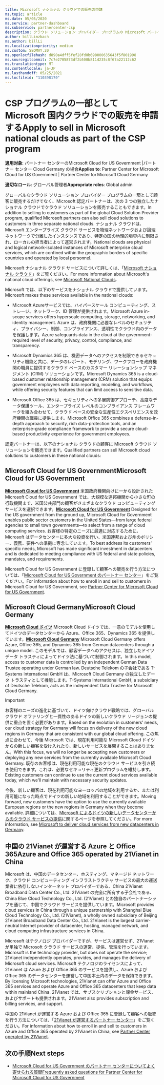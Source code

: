 ```yaml
---
title: Microsoft ナショナル クラウドでの販売の申請
ms.topic: article
ms.date: 05/05/2020
ms.service: partner-dashboard
ms.subservice: partnercenter-csp
description: クラウド ソリューション プロバイダー プログラムの Microsoft パートナーが、サポートされている国内クラウドに登録されている顧客に販売する方法について説明します。
author: billLinzbach
ms.author: billLi
ms.localizationpriority: medium
ms.custom: SEOMAY.20
ms.openlocfilehash: d890a4dff5fef28fd0b698000635643f5f801998
ms.sourcegitcommit: 7c7e2705873df2b500b8114235c8f67a22112c62
ms.translationtype: MT
ms.contentlocale: ja-JP
ms.lasthandoff: 05/25/2021
ms.locfileid: "110398170"
---
```

# <a name="apply-to-sell-in-microsoft-national-clouds-as-part-of-the-csp-program"></a><span data-ttu-id="e9dbf-103">CSP プログラムの一部として Microsoft 国内クラウドでの販売を申請する</span><span class="sxs-lookup"><span data-stu-id="e9dbf-103">Apply to sell in Microsoft national clouds as part of the CSP program</span></span>

<span data-ttu-id="e9dbf-104">**適用対象**: パートナー センターのMicrosoft Cloud for US Government |パートナー センター Cloud Germany の場合</span><span class="sxs-lookup"><span data-stu-id="e9dbf-104">**Applies to**: Partner Center for Microsoft Cloud for US Government | Partner Center for Microsoft Cloud Germany</span></span>

<span data-ttu-id="e9dbf-105">**適切なロール**: グローバル管理者</span><span class="sxs-lookup"><span data-stu-id="e9dbf-105">**Appropriate roles**: Global admin</span></span>

<span data-ttu-id="e9dbf-106">グローバルなクラウド ソリューション プロバイダー プログラムの一環として顧客に販売するだけでなく、Microsoft 認定パートナーは、次の 3 つの独立したナショナル クラウドでクラウド ソリューションを販売することもできます。</span><span class="sxs-lookup"><span data-stu-id="e9dbf-106">In addition to selling to customers as part of the global Cloud Solution Provider program, qualified Microsoft partners can also sell cloud solutions to customers in three separate national clouds.</span></span> <span data-ttu-id="e9dbf-107">ナショナル クラウドは、Microsoft エンタープライズ クラウド サービスを物理ネットワークおよび論理ネットワークで分離したインスタンスであり、特定の国の地理的境界内に制限され、ローカルの担当者によって運営されます。</span><span class="sxs-lookup"><span data-stu-id="e9dbf-107">National clouds are physical and logical network-isolated instances of Microsoft enterprise cloud services, which are confined within the geographic borders of specific countries and operated by local personnel.</span></span>

<span data-ttu-id="e9dbf-108">Microsoft ナショナル クラウド サービスについて詳しくは、「[Microsoft ナショナル クラウド](https://www.microsoft.com/trustcenter/cloudservices/nationalcloud)」をご覧ください。</span><span class="sxs-lookup"><span data-stu-id="e9dbf-108">For more information about Microsoft's national cloud offerings, see [Microsoft National Clouds](https://www.microsoft.com/trustcenter/cloudservices/nationalcloud).</span></span>

<span data-ttu-id="e9dbf-109">Microsoft では、以下のサービスをナショナル クラウドで提供しています。</span><span class="sxs-lookup"><span data-stu-id="e9dbf-109">Microsoft makes these services available in the national clouds:</span></span>

-   <span data-ttu-id="e9dbf-110">Microsoft Azureサービスでは、ハイパースケール コンピューティング、ストレージ、ネットワーク、ID 管理が提供されます。</span><span class="sxs-lookup"><span data-stu-id="e9dbf-110">Microsoft Azure in-scope services offers hyperscale computing, storage, networking, and identity management.</span></span> <span data-ttu-id="e9dbf-111">Azure は、政府機関に必要なレベルのセキュリティ、プライバシー、制御、コンプライアンス、透明性でクラウド内のデータを保護します。</span><span class="sxs-lookup"><span data-stu-id="e9dbf-111">Azure safeguards data in the cloud at the government-required level of security, privacy, control, compliance, and transparency.</span></span>

-   <span data-ttu-id="e9dbf-112">Microsoft Dynamics 365 は、機密データへのアクセスを制限できるセキュリティ機能と共に、データのレポート、モデリング、ワークフローを政府機関の職員に提供するクラウド ベースのカスタマー リレーションシップ マネジメント (CRM) ソリューションです。</span><span class="sxs-lookup"><span data-stu-id="e9dbf-112">Microsoft Dynamics 365 is a cloud-based customer relationship management (CRM) solution that equips government employees with data reporting, modeling, and workflows, while offering security features that can limit access to sensitive data.</span></span>

-   <span data-ttu-id="e9dbf-113">Microsoft Office 365 は、セキュリティへの多層防御アプローチ、高度なデータ保護ツール、エンタープライズ レベルのコンプライアンス フレームワークを組み合わせて、クラウド ベースの安全な生産性エクスペリエンスを政府機関の職員に提供します。</span><span class="sxs-lookup"><span data-stu-id="e9dbf-113">Microsoft Office 365 combines a defense-in-depth approach to security, rich data-protection tools, and an enterprise-grade compliance framework to provide a secure cloud-based productivity experience for government employees.</span></span>

<span data-ttu-id="e9dbf-114">認定パートナーは、以下のナショナル クラウドの顧客に Microsoft クラウド ソリューションを販売できます。</span><span class="sxs-lookup"><span data-stu-id="e9dbf-114">Qualified partners can sell Microsoft cloud solutions to customers in these national clouds:</span></span>

## <a name="microsoft-cloud-for-us-government"></a><span data-ttu-id="e9dbf-115">Microsoft Cloud for US Government</span><span class="sxs-lookup"><span data-stu-id="e9dbf-115">Microsoft Cloud for US Government</span></span>

<span data-ttu-id="e9dbf-116">[**Microsoft Cloud for US Government**](https://www.microsoft.com/trustcenter/cloudservices/nationalcloud#Microsoft_Cloud_for_US) 米国政府機関向けに一から設計された Microsoft Cloud for US Government では、大規模な連邦機関から小さな町の行政機関まで、米国公共部門の顧客がさまざまなクラウド コンピューティング サービスを選択できます。</span><span class="sxs-lookup"><span data-stu-id="e9dbf-116">[**Microsoft Cloud for US Government**](https://www.microsoft.com/trustcenter/cloudservices/nationalcloud#Microsoft_Cloud_for_US) Designed for the US government from the ground up, Microsoft Cloud for Government enables public sector customers in the United States—from large federal agencies to small town governments—to select from a range of cloud computing services.</span></span> <span data-ttu-id="e9dbf-117">お客様の特定のニーズに最適に対応するために、Microsoft はデータセンターに多大な投資を行い、米国連邦および州のポリシー、義務、要件への準拠に専念しています。</span><span class="sxs-lookup"><span data-stu-id="e9dbf-117">To best address its customers' specific needs, Microsoft has made significant investment in datacenters and is dedicated to meeting compliance with US federal and state policies, mandates, and requirements.</span></span> 

<span data-ttu-id="e9dbf-118">Microsoft Cloud for US Government に登録して顧客への販売を行う方法については、「[Microsoft Cloud for US Government のパートナー センター](partner-center-for-microsoft-us-govt-cloud.md)」をご覧ください。</span><span class="sxs-lookup"><span data-stu-id="e9dbf-118">For information about how to enroll in and sell to customers in Microsoft Cloud for US Government, see [Partner Center for Microsoft Cloud for US Government](partner-center-for-microsoft-us-govt-cloud.md).</span></span>

## <a name="microsoft-cloud-germany"></a><span data-ttu-id="e9dbf-119">Microsoft Cloud Germany</span><span class="sxs-lookup"><span data-stu-id="e9dbf-119">Microsoft Cloud Germany</span></span>

<span data-ttu-id="e9dbf-120">[**Microsoft Cloud ドイツ**](https://www.microsoft.com/trustcenter/cloudservices/nationalcloud#Microsoft_Cloud_Germany) Microsoft Cloud ドイツでは、一意のモデルを使用してドイツのデータセンターから Azure、Office 365、Dynamics 365 を提供しています。</span><span class="sxs-lookup"><span data-stu-id="e9dbf-120">[**Microsoft Cloud Germany**](https://www.microsoft.com/trustcenter/cloudservices/nationalcloud#Microsoft_Cloud_Germany) Microsoft Cloud Germany offers Azure, Office 365, and Dynamics 365 from German datacenters through a unique model.</span></span> <span data-ttu-id="e9dbf-121">このモデルでは、顧客データへのアクセスは、独立したドイツ データ トラスティによってドイツ法に基づいて制御されます。</span><span class="sxs-lookup"><span data-stu-id="e9dbf-121">In this model, access to customer data is controlled by an independent German Data Trustee operating under German law.</span></span> <span data-ttu-id="e9dbf-122">Deutsche Telekom の子会社である T-Systems International GmbH は、Microsoft Cloud Germany の独立したデータ トラスティとして機能します。</span><span class="sxs-lookup"><span data-stu-id="e9dbf-122">T-Systems International GmbH, a subsidiary of Deutsche Telekom, acts as the independent Data Trustee for Microsoft Cloud Germany.</span></span>

> [!IMPORTANT]  
> <span data-ttu-id="e9dbf-123">お客様のニーズの進化に基づいて、ドイツ向けクラウド戦略では、グローバル クラウド オファリングと一貫性のあるドイツの新しいクラウド リージョンの提供に重点を置く必要があります。</span><span class="sxs-lookup"><span data-stu-id="e9dbf-123">Based on the evolution in customers' needs, our cloud strategy for Germany will focus on delivery of the new cloud regions in Germany that are consistent with our global cloud offering.</span></span> <span data-ttu-id="e9dbf-124">この焦点に合わせて、今後 Microsoft では、現在利用可能な Microsoft Cloud ドイツからの新しい顧客を受け入れたり、新しいサービスを展開することはありません。</span><span class="sxs-lookup"><span data-stu-id="e9dbf-124">With this focus, we will no longer be accepting new customers or deploying any new services from the currently available Microsoft Cloud Germany.</span></span> <span data-ttu-id="e9dbf-125">既存のお客様は、現在利用可能な現在のクラウド サービスを引き続き使用できます。これは、必要なセキュリティ更新プログラムを維持します。</span><span class="sxs-lookup"><span data-stu-id="e9dbf-125">Existing customers can continue to use the current cloud services available today, which we'll maintain with necessary security updates.</span></span>
>  
> <span data-ttu-id="e9dbf-126">今後、新しい顧客は、現在利用可能なヨーロッパの地域を利用するか、または利用可能になった時点でドイツの新しい地域を利用することができます。</span><span class="sxs-lookup"><span data-stu-id="e9dbf-126">Moving forward, new customers have the option to use the currently available European regions or the new regions in Germany when they become available.</span></span> <span data-ttu-id="e9dbf-127">詳細については、[Microsoft によるドイツの新しいデータセンターからのクラウド サービスの提供](https://news.microsoft.com/europe/2018/08/31/microsoft-to-deliver-cloud-services-from-new-datacentres-in-germany-in-2019-to-meet-evolving-customer-needs/)に関するページを参照してください。</span><span class="sxs-lookup"><span data-stu-id="e9dbf-127">For more information, see [Microsoft to deliver cloud services from new datacenters in Germany](https://news.microsoft.com/europe/2018/08/31/microsoft-to-deliver-cloud-services-from-new-datacentres-in-germany-in-2019-to-meet-evolving-customer-needs/).</span></span>

    
## <a name="azure-and-office-365-operated-by-21vianet-in-china"></a><span data-ttu-id="e9dbf-128">中国の 21Vianet が運営する Azure と Office 365</span><span class="sxs-lookup"><span data-stu-id="e9dbf-128">Azure and Office 365 operated by 21Vianet in China</span></span>

<span data-ttu-id="e9dbf-129">Microsoft は、中国のデータセンター、ホスティング、マネージド ネットワーク、クラウド コンピューティング インフラストラクチャ サービスの最大の運送業者に依存しないインターネット プロバイダーである、China 21Vianet Broadband Data Center Co., Ltd. 21Vianet の完全に所有する子会社である、China Blue Cloud Technology Co., Ltd. (21Vianet) との独自のパートナーシップを通じて、中国でクラウド サービスを提供しています。</span><span class="sxs-lookup"><span data-stu-id="e9dbf-129">Microsoft provides cloud services in China through a unique partnership with Shanghai Blue Cloud Technology Co., Ltd. (21Vianet), a wholly owned subsidiary of Beijing 21Vianet Broadband Data Center Co., Ltd. 21Vianet is the largest carrier-neutral Internet provider of datacenter, hosting, managed network, and cloud computing infrastructure services in China.</span></span> 

<span data-ttu-id="e9dbf-130">Microsoft はテクノロジ プロバイダーですが、サービスは運営せず、21Vianet が単独で Microsoft クラウド サービスの運営、提供、管理を行っています。</span><span class="sxs-lookup"><span data-stu-id="e9dbf-130">Microsoft is the technology provider, but does not operate the service; 21Vianet independently operates, provides, and manages the delivery of Microsoft cloud services.</span></span> <span data-ttu-id="e9dbf-131">Microsoft テクノロジのライセンスによって、21Vianet は Azure および Office 365 のサービスを提供し、Azure および Office 365 のデータセンターを運営して中国本土内のデータを保持できます。</span><span class="sxs-lookup"><span data-stu-id="e9dbf-131">By licensing Microsoft technologies, 21Vianet can offer Azure and Office 365 services and operate Azure and Office 365 datacenters that keep data within mainland China.</span></span> <span data-ttu-id="e9dbf-132">21Vianet では、サブスクリプションと課金サービス、およびサポートも提供されます。</span><span class="sxs-lookup"><span data-stu-id="e9dbf-132">21Vianet also provides subscription and billing services, and support.</span></span>

<span data-ttu-id="e9dbf-133">中国の 21Vianet が運営する Azure および Office 365 に登録して顧客への販売を行う方法については、「[21Vianet が運営するパートナー センター](https://www.21vbluecloud.com/partner-china/welcome/)」をご覧ください。</span><span class="sxs-lookup"><span data-stu-id="e9dbf-133">For information about how to enroll in and sell to customers in Azure and Office 365 operated by 21Vianet in China, see [Partner Center operated by 21Vianet](https://www.21vbluecloud.com/partner-china/welcome/).</span></span>

## <a name="next-steps"></a><span data-ttu-id="e9dbf-134">次の手順</span><span class="sxs-lookup"><span data-stu-id="e9dbf-134">Next steps</span></span>

- [<span data-ttu-id="e9dbf-135">Microsoft Cloud for US Government のパートナー センターについてよく寄せられる質問</span><span class="sxs-lookup"><span data-stu-id="e9dbf-135">Frequently asked questions for Partner Center for Microsoft Cloud for US Government</span></span>](faq-for-us-govt-cloud.md)
